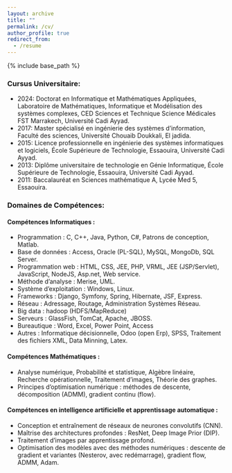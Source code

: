 ```yaml
---
layout: archive
title: ""
permalink: /cv/
author_profile: true
redirect_from:
  - /resume
---
```


{% include base_path %}

### Cursus Universitaire:
* 2024: Doctorat en Informatique et Mathématiques Appliquées, Laboratoire de Mathématiques, Informatique et Modélisation des systèmes complexes, CED Sciences et Technique Science Médicales FST Marrakech, Université Cadi Ayyad.
* 2017: Master spécialisé en ingénierie des systèmes d’information, Faculté des sciences, Université Chouaib Doukkali, El jadida.
* 2015: Licence professionnelle en ingénierie des systèmes informatiques et logiciels, École Supérieure de Technologie, Essaouira, Université Cadi Ayyad.
* 2013: Diplôme universitaire de technologie en Génie Informatique, École Supérieure de Technologie, Essaouira, Université Cadi Ayyad.
* 2011: Baccalauréat en Sciences mathématique A, Lycée Med 5, Essaouira.

### Domaines de Compétences:
#### Compétences Informatiques :
* Programmation : C, C++, Java, Python, C#, Patrons de conception, Matlab.
* Base de données : Access, Oracle (PL-SQL), MySQL, MongoDb, SQL Server.
* Programmation web : HTML, CSS, JEE, PHP, VRML, JEE (JSP/Servlet), JavaScript, NodeJS, Asp.net, Web service.
* Méthode d’analyse : Merise, UML.
* Système d’exploitation : Windows, Linux.
* Frameworks : Django, Symfony, Spring, Hibernate, JSF, Express.
* Réseau : Adressage, Routage, Administration Systèmes Réseau.
* Big data : hadoop (HDFS/MapReduce)
* Serveurs : GlassFish, TomCat, Apache, JBOSS.
* Bureautique : Word, Excel, Power Point, Access
* Autres : Informatique décisionnelle, Odoo (open Erp), SPSS, Traitement des fichiers XML, Data Minning, Latex.

#### Compétences Mathématiques :
*  Analyse numérique, Probabilité et statistique, Algèbre linéaire, Recherche opérationnelle, Traitement d’images, Théorie des graphes.
*  Principes d’optimisation numérique : méthodes de descente, décomposition
 (ADMM), gradient continu (flow).

#### Compétences en intelligence artificielle et apprentissage automatique :
* Conception et entraînement de réseaux de neurones convolutifs (CNN).
* Maîtrise des architectures profondes : ResNet, Deep Image Prior (DIP).
* Traitement d’images par apprentissage profond.
* Optimisation des modèles avec des méthodes numériques : descente de gradient et variantes (Nesterov, avec redémarrage), gradient flow, ADMM, Adam.
